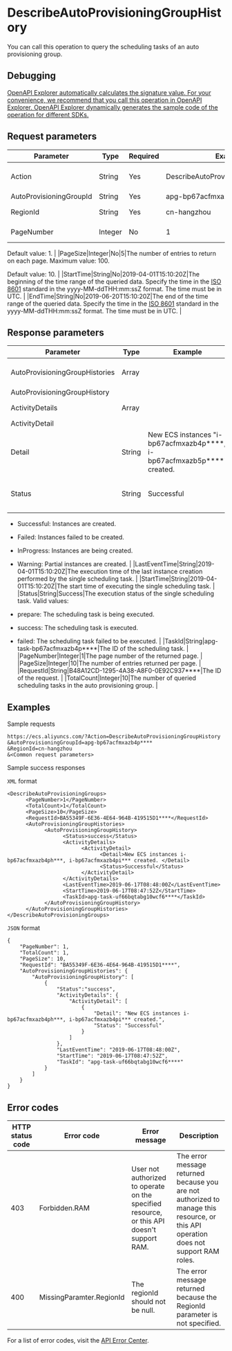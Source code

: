 # DescribeAutoProvisioningGroupHistory

You can call this operation to query the scheduling tasks of an auto provisioning group.

## Debugging

[OpenAPI Explorer automatically calculates the signature value. For your convenience, we recommend that you call this operation in OpenAPI Explorer. OpenAPI Explorer dynamically generates the sample code of the operation for different SDKs.](https://api.aliyun.com/#product=Ecs&api=DescribeAutoProvisioningGroupHistory&type=RPC&version=2014-05-26)

## Request parameters

|Parameter|Type|Required|Example|Description|
|---------|----|--------|-------|-----------|
|Action|String|Yes|DescribeAutoProvisioningGroupHistory|The operation that you want to perform. Set the value to DescribeAutoProvisioningGroupHistory. |
|AutoProvisioningGroupId|String|Yes|apg-bp67acfmxazb4p\*\*\*\*|The ID of the auto provisioning group. |
|RegionId|String|Yes|cn-hangzhou|The region ID of the auto provisioning group. |
|PageNumber|Integer|No|1|The number of the page to return. Pages start from page 1.

Default value: 1. |
|PageSize|Integer|No|5|The number of entries to return on each page. Maximum value: 100.

Default value: 10. |
|StartTime|String|No|2019-04-01T15:10:20Z|The beginning of the time range of the queried data. Specify the time in the [ISO 8601](~~25696~~) standard in the yyyy-MM-ddTHH:mm:ssZ format. The time must be in UTC. |
|EndTime|String|No|2019-06-20T15:10:20Z|The end of the time range of the queried data. Specify the time in the [ISO 8601](~~25696~~) standard in the yyyy-MM-ddTHH:mm:ssZ format. The time must be in UTC. |

## Response parameters

|Parameter|Type|Example|Description|
|---------|----|-------|-----------|
|AutoProvisioningGroupHistories|Array| |An array consisting of AutoProvisioningGroupHistory data. |
|AutoProvisioningGroupHistory| | | |
|ActivityDetails|Array| |An array consisting of ActivityDetail data. |
|ActivityDetail| | | |
|Detail|String|New ECS instances "i-bp67acfmxazb4p\*\*\*\*, i-bp67acfmxazb5p\*\*\*\*" created.|The execution details of instance creation performed by the single scheduling task. |
|Status|String|Successful|The execution status of instance creation performed by the single scheduling task. Valid values:

-   Successful: Instances are created.
-   Failed: Instances failed to be created.
-   InProgress: Instances are being created.
-   Warning: Partial instances are created. |
|LastEventTime|String|2019-04-01T15:10:20Z|The execution time of the last instance creation performed by the single scheduling task. |
|StartTime|String|2019-04-01T15:10:20Z|The start time of executing the single scheduling task. |
|Status|String|Success|The execution status of the single scheduling task. Valid values:

-   prepare: The scheduling task is being executed.
-   success: The scheduling task is executed.
-   failed: The scheduling task failed to be executed. |
|TaskId|String|apg-task-bp67acfmxazb4p\*\*\*\*|The ID of the scheduling task. |
|PageNumber|Integer|1|The page number of the returned page. |
|PageSize|Integer|10|The number of entries returned per page. |
|RequestId|String|B48A12CD-1295-4A38-A8F0-0E92C937\*\*\*\*|The ID of the request. |
|TotalCount|Integer|10|The number of queried scheduling tasks in the auto provisioning group. |

## Examples

Sample requests

```
https://ecs.aliyuncs.com/?Action=DescribeAutoProvisioningGroupHistory
&AutoProvisioningGroupId=apg-bp67acfmxazb4p****
&RegionId=cn-hangzhou
&<Common request parameters>
```

Sample success responses

`XML` format

```
<DescribeAutoProvisioningGroups>
      <PageNumber>1</PageNumber>
      <TotalCount>1</TotalCount>
      <PageSize>10</PageSize>
      <RequestId>BA55349F-6E36-4E64-964B-419515D1****</RequestId>
      <AutoProvisioningGroupHistories>
            <AutoProvisioningGroupHistory>
                  <Status>success</Status>
                  <ActivityDetails>
                        <ActivityDetail>
                              <Detail>New ECS instances i-bp67acfmxazb4ph***, i-bp67acfmxazb4pi*** created. </Detail>
                              <Status>Successful</Status>
                        </ActivityDetail>
                  </ActivityDetails>
                  <LastEventTime>2019-06-17T08:48:00Z</LastEventTime>
                  <StartTime>2019-06-17T08:47:52Z</StartTime>
                  <TaskId>apg-task-uf66bqtabg10wcf6****</TaskId>
            </AutoProvisioningGroupHistory>
      </AutoProvisioningGroupHistories>
</DescribeAutoProvisioningGroups>
```

`JSON` format

```
{
    "PageNumber": 1,
    "TotalCount": 1,
    "PageSize": 10,
    "RequestId": "BA55349F-6E36-4E64-964B-419515D1****",
    "AutoProvisioningGroupHistories": {
        "AutoProvisioningGroupHistory": [
            {
                "Status":"success",
                "ActivityDetails": {
                    "ActivityDetail": [
                        {
                            "Detail": "New ECS instances i-bp67acfmxazb4ph***, i-bp67acfmxazb4pi*** created.",
                            "Status": "Successful"
                        }
                    ]
                },
                "LastEventTime": "2019-06-17T08:48:00Z",
                "StartTime": "2019-06-17T08:47:52Z",
                "TaskId": "apg-task-uf66bqtabg10wcf6****"
            }
        ]
    }
}
```

## Error codes

|HTTP status code|Error code|Error message|Description|
|----------------|----------|-------------|-----------|
|403|Forbidden.RAM|User not authorized to operate on the specified resource, or this API doesn't support RAM.|The error message returned because you are not authorized to manage this resource, or this API operation does not support RAM roles.|
|400|MissingParamter.RegionId|The regionId should not be null.|The error message returned because the RegionId parameter is not specified.|

For a list of error codes, visit the [API Error Center](https://error-center.alibabacloud.com/status/product/Ecs).

